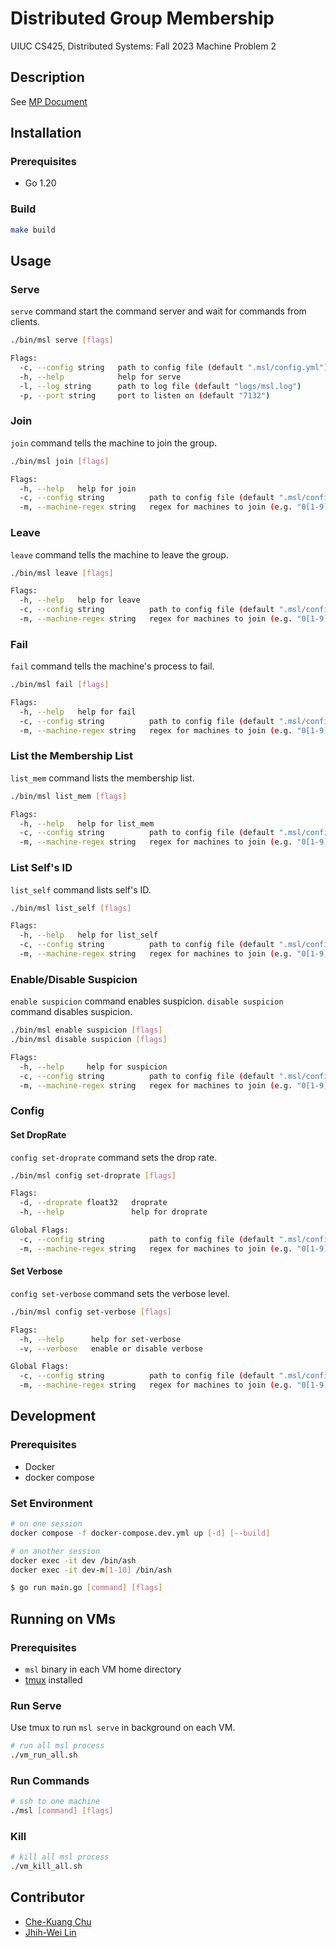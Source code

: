 # Distributed Group Membership

UIUC CS425, Distributed Systems: Fall 2023 Machine Problem 2

## Description

See [MP Document](./docs/MP2.CS425.FA23.pdf)

## Installation

### Prerequisites

- Go 1.20

### Build

```bash
make build
```

## Usage

### Serve

`serve` command start the command server and wait for commands from clients.

```bash
./bin/msl serve [flags]

Flags:
  -c, --config string   path to config file (default ".msl/config.yml")
  -h, --help            help for serve
  -l, --log string      path to log file (default "logs/msl.log")
  -p, --port string     port to listen on (default "7132")
```

### Join

`join` command tells the machine to join the group.

```bash
./bin/msl join [flags]

Flags:
  -h, --help   help for join
  -c, --config string          path to config file (default ".msl/config.yml")
  -m, --machine-regex string   regex for machines to join (e.g. "0[1-9]") (default ".*")
```

### Leave

`leave` command tells the machine to leave the group.

```bash
./bin/msl leave [flags]

Flags:
  -h, --help   help for leave
  -c, --config string          path to config file (default ".msl/config.yml")
  -m, --machine-regex string   regex for machines to join (e.g. "0[1-9]") (default ".*")
```

### Fail

`fail` command tells the machine's process to fail.

```bash
./bin/msl fail [flags]

Flags:
  -h, --help   help for fail
  -c, --config string          path to config file (default ".msl/config.yml")
  -m, --machine-regex string   regex for machines to join (e.g. "0[1-9]") (default ".*")
```

### List the Membership List

`list_mem` command lists the membership list.

```bash
./bin/msl list_mem [flags]

Flags:
  -h, --help   help for list_mem
  -c, --config string          path to config file (default ".msl/config.yml")
  -m, --machine-regex string   regex for machines to join (e.g. "0[1-9]") (default ".*")
```

### List Self's ID

`list_self` command lists self's ID.

```bash
./bin/msl list_self [flags]

Flags:
  -h, --help   help for list_self
  -c, --config string          path to config file (default ".msl/config.yml")
  -m, --machine-regex string   regex for machines to join (e.g. "0[1-9]") (default ".*")
```

### Enable/Disable Suspicion

`enable suspicion` command enables suspicion.
`disable suspicion` command disables suspicion.

```bash
./bin/msl enable suspicion [flags]
./bin/msl disable suspicion [flags]

Flags:
  -h, --help     help for suspicion
  -c, --config string          path to config file (default ".msl/config.yml")
  -m, --machine-regex string   regex for machines to join (e.g. "0[1-9]") (default ".*")
```

### Config

#### Set DropRate

`config set-droprate` command sets the drop rate.

```bash
./bin/msl config set-droprate [flags]

Flags:
  -d, --droprate float32   droprate
  -h, --help               help for droprate

Global Flags:
  -c, --config string          path to config file (default ".msl/config.yml")
  -m, --machine-regex string   regex for machines to join (e.g. "0[1-9]") (default ".*")
```

#### Set Verbose

`config set-verbose` command sets the verbose level.

```bash
./bin/msl config set-verbose [flags]

Flags:
  -h, --help      help for set-verbose
  -v, --verbose   enable or disable verbose

Global Flags:
  -c, --config string          path to config file (default ".msl/config.yml")
  -m, --machine-regex string   regex for machines to join (e.g. "0[1-9]") (default ".*")
```

## Development

### Prerequisites

- Docker
- docker compose

### Set Environment

```bash
# on one session
docker compose -f docker-compose.dev.yml up [-d] [--build]

# on another session
docker exec -it dev /bin/ash
docker exec -it dev-m[1-10] /bin/ash

$ go run main.go [command] [flags]
```

## Running on VMs

### Prerequisites

- `msl` binary in each VM home directory
- [tmux](https://github.com/tmux/tmux) installed

### Run Serve

Use tmux to run `msl serve` in background on each VM.

```bash
# run all msl process
./vm_run_all.sh
```

### Run Commands

```bash
# ssh to one machine
./msl [command] [flags]
```

### Kill

```bash
# kill all msl process
./vm_kill_all.sh
```

## Contributor

- [Che-Kuang Chu](https://github.com/Kenchu123)
- [Jhih-Wei Lin](https://github.com/williamlin0825)
